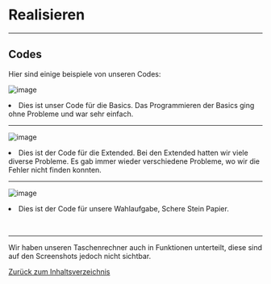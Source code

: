 # Realisieren

<hr> 

## Codes

Hier sind einige beispiele von unseren Codes: 

![image](https://github.com/LeonaIstrefi/BLJ2023_TR_Leo-Kar-And-Ada/assets/145564029/02a9adbb-225e-4585-9f12-bed036768891)


  <us><li>Dies ist unser Code für die Basics. Das Programmieren der Basics ging ohne Probleme und war sehr einfach. 

<hr>

![image](https://github.com/LeonaIstrefi/BLJ2023_TR_Leo-Kar-And-Ada/assets/145564029/f6eba0e4-f19f-4f57-af5d-1ff2dfd794ea)

<us><li>Dies ist der Code für die Extended. Bei den Extended hatten wir viele diverse Probleme. Es gab immer wieder verschiedene Probleme, wo wir die Fehler nicht finden konnten. 

<hr>

![image](https://github.com/LeonaIstrefi/BLJ2023_TR_Leo-Kar-And-Ada/assets/145564029/f38f7fc7-ec8b-4b6e-a969-bbb8b7db13fc)

<us><li> Dies ist der Code für unsere Wahlaufgabe, Schere Stein Papier. 

<br>
<hr>

Wir haben unseren Taschenrechner auch in Funktionen unterteilt, diese sind auf den Screenshots jedoch nicht sichtbar. 


[Zurück zum Inhaltsverzeichnis](README.md)
